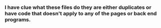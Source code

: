 ### I have clue what these files do they are either duplicates or have code that doesn't apply to any of the pages or back end programs.